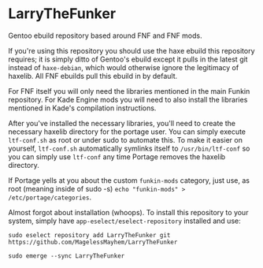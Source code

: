 # LarryTheFunker
Gentoo ebuild repository based around FNF and FNF mods.

If you're using this repository you should use the haxe ebuild this repository requires; it is simply ditto of Gentoo's ebuild except it pulls in the latest git instead of `haxe-debian`, which would otherwise ignore the legitimacy of haxelib. All FNF ebuilds pull this ebuild in by default.

For FNF itself you will only need the libraries mentioned in the main Funkin repository. For Kade Engine mods you will need to also install the libraries mentioned in Kade's compilation instructions.

After you've installed the necessary libraries, you'll need to create the necessary haxelib directory for the portage user. You can simply execute `ltf-conf.sh` as root or under sudo to automate this. To make it easier on yourself, `ltf-conf.sh` automatically symlinks itself to `/usr/bin/ltf-conf` so you can simply use `ltf-conf` any time Portage removes the haxelib directory.

If Portage yells at you about the custom `funkin-mods` category, just use, as root (meaning inside of sudo -s) `echo "funkin-mods" > /etc/portage/categories`.

Almost forgot about installation (whoops). To install this repository to your system, simply have `app-eselect/eselect-repository` installed and use:

`sudo eselect repository add LarryTheFunker git https://github.com/MagelessMayhem/LarryTheFunker`

`sudo emerge --sync LarryTheFunker`
